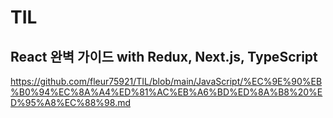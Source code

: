 # TIL

## React 완벽 가이드 with Redux, Next.js, TypeScript
https://github.com/fleur75921/TIL/blob/main/JavaScript/%EC%9E%90%EB%B0%94%EC%8A%A4%ED%81%AC%EB%A6%BD%ED%8A%B8%20%ED%95%A8%EC%88%98.md
